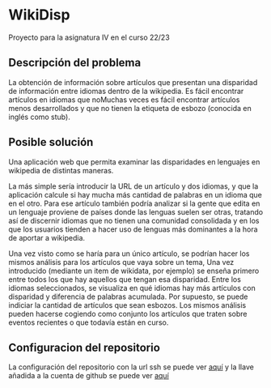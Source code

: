 # WikiDisp
Proyecto para la asignatura IV en el curso 22/23

## Descripción del problema
La obtención de información sobre artículos que presentan una disparidad de información entre idiomas dentro de la wikipedia. Es fácil encontrar artículos en idiomas que noMuchas veces es fácil encontrar artículos menos desarrollados y que no tienen la etiqueta de esbozo (conocida en inglés como stub).
## Posible solución
Una aplicación web que permita examinar las disparidades en lenguajes en wikipedia de distintas maneras.

La más simple sería introducir la URL de un artículo y dos idiomas, y que la aplicación calcule si hay mucha más cantidad de palabras en un idioma que en el otro. Para ese artículo también podría analizar si la gente que edita en un lenguaje proviene de países donde las lenguas suelen ser otras, tratando así de discernir idiomas que no tienen una comunidad consolidada y en los que los usuarios tienden a hacer uso de lenguas más dominantes a la hora de aportar a wikipedia.

Una vez visto como se haría para un único artículo, se podrían hacer los mismos análisis para los artículos que vaya sobre un tema, Una vez introducido (mediante un item de wikidata, por ejemplo) se enseña primero entre todos los que hay aquellos que tengan esa disparidad. Entre los idiomas seleccionados, se visualiza en qué idiomas hay más artículos con disparidad y diferencia de palabras acumulada. Por supuesto, se puede indiciar la cantidad de artículos que sean esbozos. Los mismos análisis pueden hacerse cogiendo como conjunto los artículos que traten sobre eventos recientes o que todavía están en curso.

## Configuracion del repositorio
La configuración del repositorio con la url ssh se puede ver [aquí](Objetivo0/config.png) y la llave añadida a la cuenta de github se puede ver [aquí](Objetivo0/llave.png)
